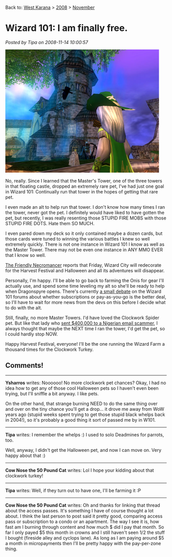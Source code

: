 Back to: [West Karana](/posts/westkarana.md) > [2008](/posts/2008/westkarana.md) > [November](./westkarana.md)
# Wizard 101: I am finally free.

*Posted by Tipa on 2008-11-14 10:00:57*

![](../../../uploads/2008/11/wizardgraphicalclient-2008-11-13-23-45-43-45.jpg "wizardgraphicalclient-2008-11-13-23-45-43-45")

No, really. Since I learned that the Master's Tower, one of the three towers in that floating castle, dropped an extremely rare pet, I've had just one goal in Wizard 101: Continually run that tower in the hopes of getting that rare pet.

I even made an alt to help run that tower. I don't know how many times I ran the tower, never got the pet. I definitely would have liked to have gotten the pet, but recently, I was really resenting those STUPID FIRE MOBS with those STUPID FIRE DOTS. Hate them SO MUCH.

I even pared down my deck so it only contained maybe a dozen cards, but those cards were tuned to winning the various battles I knew so well extremely quickly. There is not one instance in Wizard 101 I know as well as the Master Tower. There may not be even one instance in ANY MMO EVER that I know so well.

[The Friendly Necromancer](http://thefriendlynecromancer.blogspot.com/) reports that Friday, Wizard City will redecorate for the Harvest Festival and Halloween and all its adventures will disappear.

Personally, I'm happy. I'll be able to go back to farming the Onis for gear I'll actually use, and spend some time leveling my alt so she'll be ready to help when Dragonspyre opens. There's currently [a small debate](https://www.wizard101.com/site/posts/list/2528.ftl) on the Wizard 101 forums about whether subscriptions or pay-as-you-go is the better deal, so I'll have to wait for more news from the devs on this before I decide what to do with the alt.

Still, finally, no more Master Towers. I'd have loved the Clockwork Spider pet. But like that lady who [sent $400,000 to a Nigerian email scammer](http://www.katu.com/news/34292654.html), I always thought that maybe the NEXT time I ran the tower, I'd get the pet, so I could hardly stop NOW.

Happy Harvest Festival, everyone! I'll be the one running the Wizard Farm a thousand times for the Clockwork Turkey.

## Comments!

---

**Ysharros** writes: Noooooo! No more clockwork pet chances? Okay, I had no idea how to get any of those cool Halloween pets so I haven't even been trying, but I'll sniffle a bit anyway. I like pets.

On the other hand, that strange burning NEED to do the same thing over and over on the tiny chance you'll get a drop... it drove me away from WoW years ago (stupid weeks spent trying to get those stupid black whelps back in 2004!), so it's probably a good thing it sort of passed me by in W101.

---

**Tipa** writes: I remember the whelps :) I used to solo Deadmines for parrots, too.

Well, anyway, I didn't get the Halloween pet, and now I can move on. Very happy about that :)

---

**Cow Nose the 50 Pound Cat** writes: Lol I hope your kidding about that clockwork turkey!

---

**Tipa** writes: Well, if they turn out to have one, I'll be farming it :P

---

**Cow Nose the 50 Pound Cat** writes: Oh and thanks for linking that thread about the access passes. It's something I have of course thought a lot about. I think the last person to post said it pretty good, comparing access pass or subscription to a condo or an apartment. The way I see it is, how fast am I burning through content and how much $ did I pay that month. So far I only payed $5 this month in crowns and I still haven't seen 1/2 the stuff I bought (fireside alley and cyclops lane). As long as I am paying around $5 a month in micropayments then I'll be pretty happy with the pay-per-zone thing.

